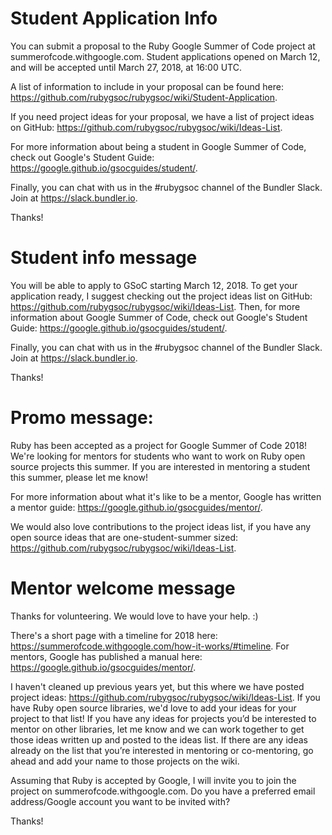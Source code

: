 
# Student Application Info

You can submit a proposal to the Ruby Google Summer of Code project at summerofcode.withgoogle.com. Student applications opened on March 12, and will be accepted until March 27, 2018, at 16:00 UTC.

A list of information to include in your proposal can be found here: https://github.com/rubygsoc/rubygsoc/wiki/Student-Application.

If you need project ideas for your proposal, we have a list of project ideas on GitHub: https://github.com/rubygsoc/rubygsoc/wiki/Ideas-List.

For more information about being a student in Google Summer of Code, check out Google's Student Guide: https://google.github.io/gsocguides/student/.

Finally, you can chat with us in the #rubygsoc channel of the Bundler Slack. Join at https://slack.bundler.io.

Thanks!

# Student info message

You will be able to apply to GSoC starting March 12, 2018. To get your application ready, I suggest checking out the project ideas list on GitHub: https://github.com/rubygsoc/rubygsoc/wiki/Ideas-List. Then, for more information about Google Summer of Code, check out Google's Student Guide: https://google.github.io/gsocguides/student/.

Finally, you can chat with us in the #rubygsoc channel of the Bundler Slack. Join at https://slack.bundler.io.

Thanks!

# Promo message:

Ruby has been accepted as a project for Google Summer of Code 2018! We're looking for mentors for students who want to work on Ruby open source projects this summer. If you are interested in mentoring a student this summer, please let me know!

For more information about what it's like to be a mentor, Google has written a mentor guide: https://google.github.io/gsocguides/mentor/.

We would also love contributions to the project ideas list, if you have any open source ideas that are one-student-summer sized: https://github.com/rubygsoc/rubygsoc/wiki/Ideas-List.

# Mentor welcome message

Thanks for volunteering. We would love to have your help. :)

There's a short page with a timeline for 2018 here: https://summerofcode.withgoogle.com/how-it-works/#timeline. For mentors, Google has published a manual here: https://google.github.io/gsocguides/mentor/.

I haven't cleaned up previous years yet, but this where we have posted project ideas: https://github.com/rubygsoc/rubygsoc/wiki/Ideas-List. If you have Ruby open source libraries, we'd love to add your ideas for your project to that list! If you have any ideas for projects you’d be interested to mentor on other libraries, let me know and we can work together to get those ideas written up and posted to the ideas list. If there are any ideas already on the list that you’re interested in mentoring or co-mentoring, go ahead and add your name to those projects on the wiki.

Assuming that Ruby is accepted by Google, I will invite you to join the project on summerofcode.withgoogle.com. Do you have a preferred email address/Google account you want to be invited with?

Thanks!

